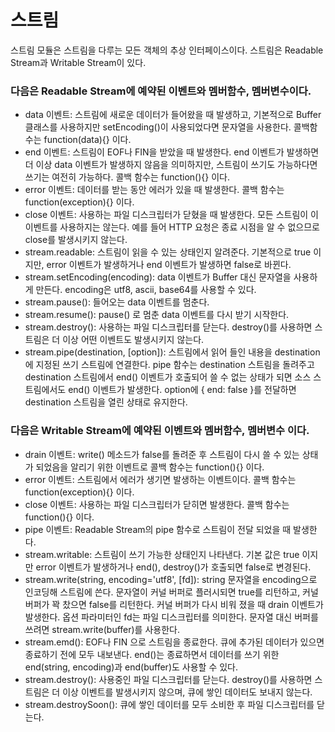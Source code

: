 # 스트림
스트림 모듈은 스트림을 다루는 모든 객체의 추상 인터페이스이다. 스트림은 Readable Stream과 Writable Stream이 있다.

### 다음은 Readable Stream에 예약된 이벤트와 멤버함수, 멤버변수이다.
- data 이벤트: 스트림에 새로운 데이터가 들어왔을 때 발생하고, 기본적으로 Buffer 클래스를 사용하지만 setEncoding()이 사용되었다면 문자열을 사용한다. 콜백함수는 function(data){} 이다.
- end 이벤트: 스트림이 EOF나 FIN을 받았을 때 발생한다. end 이벤트가 발생하면 더 이상 data 이벤트가 발생하지 않음을 의미하지만, 스트림이 쓰기도 가능하다면 쓰기는 여전히 가능하다. 콜백 함수는 function(){} 이다.
- error 이벤트: 데이터를 받는 동안 에러가 있을 때 발생한다. 콜백 함수는 function(exception){} 이다.
- close 이벤트: 사용하는 파일 디스크립터가 닫혔을 때 발생한다. 모든 스트림이 이 이벤트를 사용하지는 않는다. 예를 들어 HTTP 요청은 종료 시점을 알 수 없으므로 close를 발생시키지 않는다.
- stream.readable: 스트림이 읽을 수 있는 상태인지 알려준다. 기본적으로 true 이지만, error 이벤트가 발생하거나 end 이벤트가 발생하면 false로 바뀐다.
- stream.setEncoding(encoding): data 이벤트가 Buffer 대신 문자열을 사용하게 만든다. encoding은 utf8, ascii, base64를 사용할 수 있다.
- stream.pause(): 들어오는 data 이벤트를 멈춘다.
- stream.resume(): pause() 로 멈춘 data 이벤트를 다시 받기 시작한다.
- stream.destroy(): 사용하는 파일 디스크립터를 닫는다. destroy()를 사용하면 스트림은 더 이상 어떤 이벤트도 발생시키지 않는다.
- stream.pipe(destination, [option]): 스트림에서 읽어 들인 내용을 destination에 지정된 쓰기 스트림에 연결한다. pipe 함수는 destination 스트림을 돌려주고 destination 스트림에서 end() 이벤트가 호출되어 쓸 수 없는 상태가 되면 소스 스트림에서도 end() 이벤트가 발생한다. option에 { end: false }를 전달하면 destination 스트림을 열린 상태로 유지한다.

### 다음은 Writable Stream에 예약된 이벤트와 멤버함수, 멤버변수 이다.
- drain 이벤트: write() 메소드가 false를 돌려준 후 스트림이 다시 쓸 수 있는 상태가 되었음을 알리기 위한 이벤트로 콜백 함수는 function(){} 이다.
- error 이벤트: 스트림에서 에러가 생기면 발생하는 이벤트이다. 콜백 함수는 function(exception){} 이다.
- close 이벤트: 사용하는 파일 디스크립터가 닫히면 발생한다. 콜백 함수는 function(){} 이다.
- pipe 이벤트: Readable Stream의 pipe 함수로 스트림이 전달 되었을 때 발생한다.
- stream.writable: 스트림이 쓰기 가능한 상태인지 나타낸다. 기본 값은 true 이지만 error 이벤트가 발생하거나 end(), destroy()가 호출되면 false로 변경된다.
- stream.write(string, encoding='utf8', [fd]): string 문자열을 encoding으로 인코딩해 스트림에 쓴다. 문자열이 커널 버퍼로 플러시되면 true를 리턴하고, 커널 버퍼가 꽉 찼으면 false를 리턴한다. 커널 버퍼가 다시 비워 졌을 때 drain 이벤트가 발생한다. 옵션 파라미터인 fd는 파일 디스크립터를 의미한다. 문자열 대신 버퍼를 쓰려면 stream.write(buffer)를 사용한다.
- stream.emd(): EOF나 FIN 으로 스트림을 종료한다. 큐에 추가된 데이터가 있으면 종료하기 전에 모두 내보낸다. end()는 종료하면서 데이터를 쓰기 위한 end(string, encoding)과 end(buffer)도 사용할 수 있다.
- stream.destroy(): 사용중인 파일 디스크립터를 닫는다. destroy()를 사용하면 스트림은 더 이상 이벤트를 발생시키지 않으며, 큐에 쌓인 데이터도 보내지 않는다.
- stream.destroySoon(): 큐에 쌓인 데이터를 모두 소비한 후 파일 디스크립터를 닫는다.
